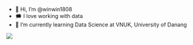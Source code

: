 - 👋 Hi, I’m @winwin1808
- 🗯️ I love working with data
- 🌱 I’m currently learning Data Science at VNUK, University of Danang

![](https://komarev.com/ghpvc/?username=winwin1808&color=ff69b4)
<!---
winwin1808/winwin1808 is a ✨ special ✨ repository because its `README.md` (this file) appears on your GitHub profile.
You can click the Preview link to take a look at your changes.
--->

